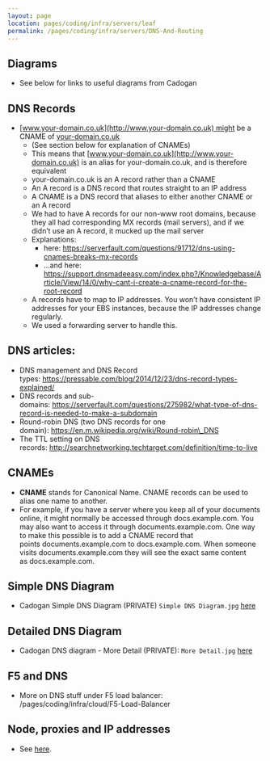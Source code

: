 ```yaml
---
layout: page
location: pages/coding/infra/servers/leaf
permalink: /pages/coding/infra/servers/DNS-And-Routing
---
```

## Diagrams

  - See below for links to useful diagrams from Cadogan

## DNS Records

  - [www.your-domain.co.uk](http://www.your-domain.co.uk) might be a
    CNAME
    of [<span class="underline">your-domain.co.uk</span>](http://iguanas.co.uk/)
      - (See section below for explanation of CNAMEs)
      - This means that
        [www.your-domain.co.uk](http://www.your-domain.co.uk) is an
        alias for your-domain.co.uk, and is therefore equivalent
      - your-domain.co.uk is an A record rather than a CNAME
      - An A record is a DNS record that routes straight to an IP
        address
      - A CNAME is a DNS record that aliases to either another CNAME or
        an A record
      - We had to have A records for our non-www root domains, because
        they all had corresponding MX records (mail servers), and if we
        didn’t use an A record, it mucked up the mail server
      - Explanations:
          - <span class="underline">here:
            <https://serverfault.com/questions/91712/dns-using-cnames-breaks-mx-records></span>
          - …and here:
            [<span class="underline">https://support.dnsmadeeasy.com/index.php?/Knowledgebase/Article/View/14/0/why-cant-i-create-a-cname-record-for-the-root-record</span>](https://support.dnsmadeeasy.com/index.php?/Knowledgebase/Article/View/14/0/why-cant-i-create-a-cname-record-for-the-root-record)
      - A records have to map to IP addresses. You won’t have consistent
        IP addresses for your EBS instances, because the IP addresses
        change regularly.
      - We used a forwarding server to handle this.

## DNS articles:

  - DNS management and DNS Record
    types: [<span class="underline">https://pressable.com/blog/2014/12/23/dns-record-types-explained/</span>](https://pressable.com/blog/2014/12/23/dns-record-types-explained/)
  - DNS records and
    sub-domains: [<span class="underline">https://serverfault.com/questions/275982/what-type-of-dns-record-is-needed-to-make-a-subdomain</span>](https://serverfault.com/questions/275982/what-type-of-dns-record-is-needed-to-make-a-subdomain)
  - Round-robin DNS (two DNS records for one
    domain): [<span class="underline">https://en.m.wikipedia.org/wiki/Round-robin\_DNS</span>](https://en.m.wikipedia.org/wiki/Round-robin_DNS)
  - The TTL setting on DNS
    records: [<span class="underline">http://searchnetworking.techtarget.com/definition/time-to-live</span>](http://searchnetworking.techtarget.com/definition/time-to-live)

## CNAMEs

  - **CNAME** stands for Canonical Name. CNAME records can be used to
    alias one name to another.
  - For example, if you have a server where you keep all of your
    documents online, it might normally be accessed
    through docs.example.com. You may also want to access it
    through documents.example.com. One way to make this possible is to
    add a CNAME record that
    points documents.example.com to docs.example.com. When someone
    visits documents.example.com they will see the exact same content
    as docs.example.com.


## Simple DNS Diagram

- Cadogan Simple DNS Diagram (PRIVATE) `Simple DNS Diagram.jpg` [here](https://drive.google.com/drive/folders/1Jbbb7dMx1OWGrB3cWOeTcCSKlUHV4Vnj)


## Detailed DNS Diagram

- Cadogan DNS diagram - More Detail (PRIVATE): `More Detail.jpg` [here](https://drive.google.com/drive/folders/1Jbbb7dMx1OWGrB3cWOeTcCSKlUHV4Vnj)


## F5 and DNS

- More on DNS stuff under F5 load balancer: /pages/coding/infra/cloud/F5-Load-Balancer

## Node, proxies and IP addresses

- See [here](/pages/coding/webdev/js/Node-JS#node-proxies-and-ip-addresses).
